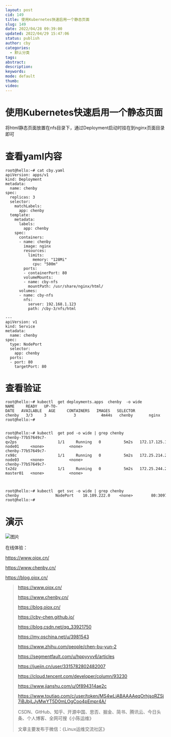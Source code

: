 ```yaml
---
layout: post
cid: 149
title: 使用Kubernetes快速启用一个静态页面
slug: 149
date: 2022/04/28 09:39:00
updated: 2022/04/29 15:47:06
status: publish
author: cby
categories: 
  - 默认分类
tags: 
abstract: 
description: 
keywords: 
mode: default
thumb: 
video: 
---
```



使用Kubernetes快速启用一个静态页面
======================

将html静态页面放置在nfs目录下，通过Deployment启动时挂在到nginx页面目录即可

查看yaml内容
========

```
root@hello:~# cat cby.yaml
apiVersion: apps/v1
kind: Deployment
metadata:
  name: chenby
spec:
  replicas: 3
  selector:
    matchLabels:
      app: chenby
  template:
    metadata:
      labels:
        app: chenby
    spec:
      containers:
      - name: chenby
        image: nginx
        resources:
          limits:
            memory: "128Mi"
            cpu: "500m"
        ports:
        - containerPort: 80
        volumeMounts:
        - name: cby-nfs
          mountPath: /usr/share/nginx/html/
      volumes:
      - name: cby-nfs
        nfs:
          server: 192.168.1.123
          path: /cby-3/nfs/html

---
apiVersion: v1
kind: Service
metadata:
  name: chenby
spec:
  type: NodePort
  selector:
    app: chenby
  ports:
  - port: 80
    targetPort: 80

```

查看验证
====

```
root@hello:~# kubectl  get deployments.apps  chenby  -o wide
NAME     READY   UP-TO-DATE   AVAILABLE   AGE     CONTAINERS   IMAGES   SELECTOR
chenby   3/3     3            3           4m44s   chenby       nginx    app=chenby
root@hello:~# 


root@hello:~# kubectl  get pod -o wide | grep chenby
chenby-77b57649c7-qv2ps                  1/1     Running   0          5m2s   172.17.125.19    k8s-node01     <none>           <none>
chenby-77b57649c7-rx98c                  1/1     Running   0          5m2s   172.25.214.207   k8s-node03     <none>           <none>
chenby-77b57649c7-tx2dz                  1/1     Running   0          5m2s   172.25.244.209   k8s-master01   <none>           <none>



root@hello:~# kubectl  get svc -o wide | grep chenby
chenby                NodePort    10.109.222.0    <none>        80:30971/TCP   5m8s   app=chenby
root@hello:~# 

```

演示
==

![图片](https://p3-juejin.byteimg.com/tos-cn-i-k3u1fbpfcp/05b307afd22544ef86046268b812fae4~tplv-k3u1fbpfcp-zoom-1.image)

在线体验：  

https://www.oiox.cn/

https://www.chenby.cn/

https://blog.oiox.cn/

  

> https://www.oiox.cn/
> 
> https://www.chenby.cn/
> 
> https://blog.oiox.cn/
> 
> https://cby-chen.github.io/
> 
> https://blog.csdn.net/qq_33921750
> 
> https://my.oschina.net/u/3981543
> 
> https://www.zhihu.com/people/chen-bu-yun-2
> 
> https://segmentfault.com/u/hppyvyv6/articles
> 
> https://juejin.cn/user/3315782802482007
> 
> https://cloud.tencent.com/developer/column/93230
> 
> https://www.jianshu.com/u/0f894314ae2c
> 
> https://www.toutiao.com/c/user/token/MS4wLjABAAAAeqOrhjsoRZSj7iBJbjLJyMwYT5D0mLOgCoo4pEmpr4A/
> 
> CSDN、GitHub、知乎、开源中国、思否、掘金、简书、腾讯云、今日头条、个人博客、全网可搜《小陈运维》
> 
> 文章主要发布于微信：《Linux运维交流社区》
